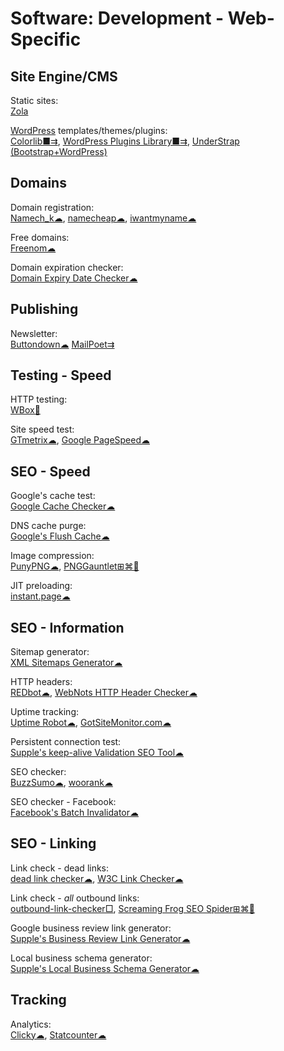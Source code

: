 # Software: Development - Web-Specific

## Site Engine/CMS

Static sites:  
[Zola](https://www.getzola.org/)

[WordPress](https://wordpress.org/) templates/themes/plugins:  
[Colorlib■⇉](https://colorlib.com/wp/templates/),
[WordPress Plugins Library■⇉](https://wordpress.org/plugins/),
[UnderStrap (Bootstrap+WordPress)](https://understrap.com/)

## Domains

Domain registration:  
[Namech_k☁](https://namechk.com/),
[namecheap☁](https://www.namecheap.com/),
[iwantmyname☁](https://iwantmyname.com/)

Free domains:  
[Freenom☁](https://www.freenom.com)

Domain expiration checker:  
[Domain Expiry Date Checker☁](https://www.websiteplanet.com/webtools/check-domain/)

## Publishing

Newsletter:  
[Buttondown☁](https://buttondown.email/)
[MailPoet⇉](https://www.mailpoet.com/)

## Testing - Speed

HTTP testing:  
[WBox🐧](http://www.hping.org/wbox/)

Site speed test:  
[GTmetrix☁](https://gtmetrix.com),
[Google PageSpeed☁](https://developers.google.com/speed/pagespeed/insights/)

## SEO - Speed

Google's cache test:  
[Google Cache Checker☁](https://www.webnots.com/seo-tools/google-cache-checker)

DNS cache purge:  
[Google's Flush Cache☁](https://developers.google.com/speed/public-dns/cache)

Image compression:  
[PunyPNG☁](http://punypng.com/),
[PNGGauntlet⊞⌘🐧](https://pnggauntlet.com/)

JIT preloading:  
[instant.page☁](https://instant.page/)

## SEO - Information

Sitemap generator:  
[XML Sitemaps Generator☁](https://www.xml-sitemaps.com/)

HTTP headers:  
[REDbot☁](https://redbot.org/),
[WebNots HTTP Header Checker☁](https://www.webnots.com/seo-tools/http-header-checker/)

Uptime tracking:  
[Uptime Robot☁](https://uptimerobot.com/),
[GotSiteMonitor.com☁](https://www.gotsitemonitor.com/)

Persistent connection test:  
[Supple's keep-alive Validation SEO Tool☁](https://supple.com.au/tools/check-persistent-connection/)

SEO checker:  
[BuzzSumo☁](https://app.buzzsumo.com/),
[woorank☁](https://www.woorank.com/)

SEO checker - Facebook:  
[Facebook's Batch Invalidator☁](https://developers.facebook.com/tools/debug/sharing/batch/)

## SEO - Linking

Link check - dead links:  
[dead link checker☁](https://www.deadlinkchecker.com/),
[W3C Link Checker☁](https://validator.w3.org/checklink)

Link check - *all* outbound links:  
[outbound-link-checker□](https://github.com/ashishb/outbound-link-checker),
[Screaming Frog SEO Spider⊞⌘🐧](https://www.screamingfrog.co.uk/seo-spider/)

Google business review link generator:  
[Supple's Business Review Link Generator☁](https://supple.com.au/tools/google-review-link-generator/)

Local business schema generator:  
[Supple's Local Business Schema Generator☁](https://supple.com.au/tools/local-business-schema-generator/)

## Tracking

Analytics:  
[Clicky☁](https://clicky.com/),
[Statcounter☁](https://statcounter.com/)
